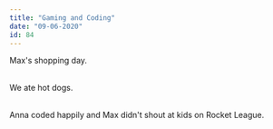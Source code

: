 ```yaml
---
title: "Gaming and Coding"
date: "09-06-2020"
id: 84
---
```

Max's shopping day.<br><br>

We ate hot dogs.<br><br>

Anna coded happily and Max didn't shout at kids on Rocket League.